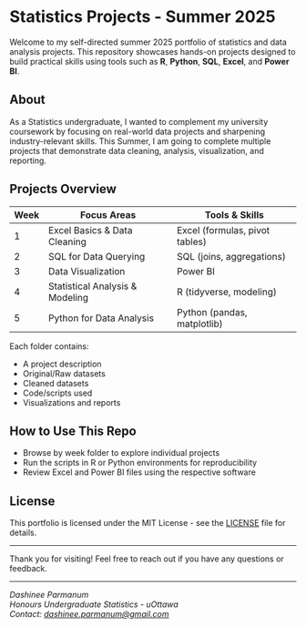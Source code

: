 # Statistics Projects - Summer 2025

Welcome to my self-directed summer 2025 portfolio of statistics and data analysis projects. This repository showcases hands-on projects designed to build practical skills using tools such as **R**, **Python**, **SQL**, **Excel**, and **Power BI**.

## About

As a Statistics undergraduate, I wanted to complement my university coursework by focusing on real-world data projects and sharpening industry-relevant skills. 
This Summer, I am going to complete multiple projects that demonstrate data cleaning, analysis, visualization, and reporting.

## Projects Overview

| Week | Focus Areas                         | Tools & Skills                 |
|------|-------------------------------------|--------------------------------|
| 1    | Excel Basics & Data Cleaning        | Excel (formulas, pivot tables) |
| 2    | SQL for Data Querying               | SQL (joins, aggregations)      |
| 3    | Data Visualization                  | Power BI                       |
| 4    | Statistical Analysis & Modeling     | R (tidyverse, modeling)        |
| 5    | Python for Data Analysis            | Python (pandas, matplotlib)    |

Each folder contains:
- A project description
- Original/Raw datasets
- Cleaned datasets
- Code/scripts used
- Visualizations and reports

## How to Use This Repo

- Browse by week folder to explore individual projects
- Run the scripts in R or Python environments for reproducibility
- Review Excel and Power BI files using the respective software

## License

This portfolio is licensed under the MIT License - see the [LICENSE](LICENSE) file for details.

---

Thank you for visiting! Feel free to reach out if you have any questions or feedback.

---

*Dashinee Parmanum*  
*Honours Undergraduate Statistics - uOttawa*  
*Contact: dashinee.parmanum@gmail.com*
